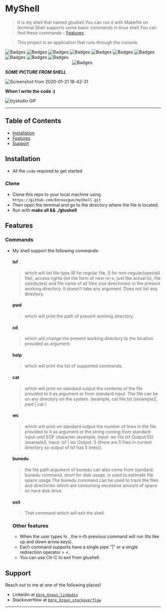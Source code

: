 
# MyShell

> It is my shell that named gtushell.You can run it with Makefile on terminal.Shell supports some basic commands in linux shell.You can find these commands - [Features](#features) . 

> This project is an application that runs through the console.

![Badges](https://img.shields.io/badge/linux-shell-green) 
![Badges](https://img.shields.io/badge/shell-commands-lightgrey)
![Badges](https://img.shields.io/badge/love-coding-black.svg)
![Badges](https://img.shields.io/badge/core-dumped-red)
![Badges](https://img.shields.io/badge/lsf-wc-yellow)
![Badges](https://img.shields.io/badge/build-passing-succes.svg)
![Badges](https://img.shields.io/badge/test-success-success.svg)
![Badges](https://img.shields.io/badge/computer-science-critical.svg)
![Badges](https://img.shields.io/badge/love-linux-yellow.svg)
![Badges](https://img.shields.io/badge/coding-life-red.svg)
&nbsp;&nbsp;&nbsp;&nbsp;&nbsp;&nbsp;&nbsp;&nbsp;&nbsp;&nbsp;&nbsp;&nbsp;&nbsp;&nbsp;&nbsp;&nbsp;&nbsp;&nbsp;&nbsp;&nbsp;&nbsp;&nbsp;&nbsp;&nbsp;&nbsp;&nbsp;&nbsp;&nbsp;&nbsp;&nbsp;&nbsp;&nbsp;&nbsp;&nbsp;&nbsp;&nbsp;&nbsp;&nbsp;&nbsp;&nbsp;&nbsp;&nbsp;&nbsp;
&nbsp;&nbsp;&nbsp;&nbsp;&nbsp;&nbsp;&nbsp;&nbsp;&nbsp;&nbsp;&nbsp;&nbsp;&nbsp;&nbsp;&nbsp;&nbsp;&nbsp;&nbsp;&nbsp;&nbsp;&nbsp;&nbsp;&nbsp;&nbsp;&nbsp;&nbsp;&nbsp;&nbsp;&nbsp;&nbsp;&nbsp;&nbsp;&nbsp;&nbsp;&nbsp;&nbsp;&nbsp;&nbsp;&nbsp;&nbsp;&nbsp;&nbsp;&nbsp;
&nbsp;&nbsp;&nbsp;&nbsp;&nbsp;&nbsp;&nbsp;&nbsp;&nbsp;&nbsp;
![Badges](https://img.shields.io/badge/open-source-blueviolet.svg)

***SOME PICTURE FROM SHELL***

![Screenshot from 2020-01-21 18-42-31](https://user-images.githubusercontent.com/30092986/72819411-4470a400-3c7e-11ea-9318-5e1f3927d31e.png)

**When I write the code :)**

![ttystudio GIF](https://giphy.com/gifs/wikitude-augmented-reality-penguin-linux-4Zgy9QqzWU8C3ugvCa/fullscreen)

---

## Table of Contents

- [Installation](#installation)
- [Features](#features)
- [Support](#support)

## Installation

- All the `code` required to get started

### Clone

- Clone this repo to your local machine using `https://github.com/Emreozgun/myShell.git`
- Then open the terminal and go to the directory where the file is located.
- Run with **make all && ./gtushell** 


## Features
  ### Commands 
- My shell support the following commands:
  #### lsf
  >which will list file type (R for regular file, S for non-regular(special) file), access rights (int the
  form of rwxr-xr-x, just like actual ls), file size(bytes) and file name of all files (not directories) in
  the present working directory. It doesn’t take any argument. Does not list any directory.
  #### pwd
  > which will print the path of present working directory.
  #### cd
  > which will change the present working directory to the location provided as argument.
  #### help 
  > which will print the list of supported commands.
  #### cat 
  > which will print on standard output the contents of the file provided to it as argument or from
  standard input. The file can be on any directory on the system. (example, cat file.txt )(example2,
  pwd | cat )
  #### wc 
  > which will print on standard output the number of lines in the file provided to it as argument
  or the string coming from standard input until EOF character (example, Input: wc file.txt Output:55)
  (example2, Input: lsf | wc Output: 5 (there are 5 files in current directory so output of lsf has 5
  lines)).
  #### bunedu 
  > the file path argument of bunedu can also come from standard. bunedu command, short for disk usage, is used to estimate   file space usage.The bunedu command can be used to track the files and directories which are consuming excessive amount of   space on hard disk drive.
  #### exit 
  > That command which will exit the shell.

  ### Other features 
  - When the user types !n , the n-th previous command will run (Its like up and down arrow keys).
  - Each command supports have a single pipe "|" or a single redirection operator > <.
  - You can use Ctr-C to exit from gtushell.


  
## Support

Reach out to me at one of the following places!

- Linkedin at <a href="https://www.linkedin.com/in/emre-ozgun" target="_blank">`Emre_Ozgun_linkedin`</a>
- Stackoverflow at <a href="https://stackoverflow.com/users/12690037/emre-ozgun" target="_blank">`Emre_Ozgun_stackoverflow`</a>

---
